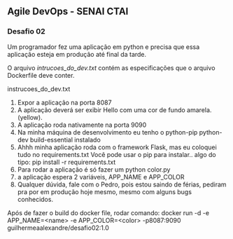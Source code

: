 ## Agile DevOps - SENAI CTAI
### Desafio 02

Um programador fez uma aplicação em python e precisa que essa aplicação esteja em produção até final da tarde.

O arquivo <i>intrucoes_do_dev.txt</i> contém as especificações que o arquivo Dockerfile deve conter.

instrucoes_do_dev.txt
1) Expor a aplicação na porta 8087
2) A aplicação deverá ser exibir Hello <seu nome> com uma cor de fundo amarela. (yellow).
3) A aplicação roda nativamente na porta 9090
4) Na minha máquina de desenvolvimento eu tenho o python-pip python-dev build-essential instalado
5) Ahhh minha aplicação roda com o framework Flask, mas eu coloquei tudo no requirements.txt
Você pode usar o pip para instalar.. algo do tipo: pip install -r requirements.txt
6) Para rodar a aplicação é só fazer um python color.py 
7) a aplicação espera 2 variáveis, APP_NAME e APP_COLOR
8) Qualquer dúvida, fale com o Pedro, pois estou saindo de férias, pediram pra por em produção hoje mesmo, mesmo com alguns bugs conhecidos.

Após de fazer o build do docker file, rodar comando:
docker run -d -e APP_NAME=\<name\> -e APP_COLOR=\<color\> -p8087:9090 guilhermeaalexandre/desafio02:1.0
